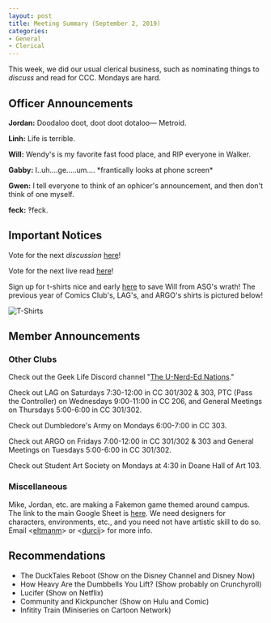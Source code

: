 ```yaml
---
layout: post
title: Meeting Summary (September 2, 2019)
categories:
- General
- Clerical
---
```


This week, we did our usual clerical business, such as nominating things to *discuss* and read for CCC.  Mondays are hard.

## Officer Announcements

**Jordan:**  Doodaloo doot, doot doot dotaloo— Metroid.

**Linh:**  Life is terrible.

**Will:**  Wendy's is my favorite fast food place, and RIP everyone in Walker.

**Gabby:**  I..uh....ge.....um.... \*frantically looks at phone screen\*

**Gwen:**  I tell everyone to think of an ophicer's announcement, and then don't think of one myself.

**feck:**  ‽feck.

## Important Notices

Vote for the next *discussion* [here](https://docs.google.com/forms/d/e/1FAIpQLSe4sD2djD3BnNgVgL15K0qFp_GCq3iKeXnHWeGWfX_aKMbN7g/viewform?usp=sf_link)!

Vote for the next live read [here](https://docs.google.com/forms/d/e/1FAIpQLSddMEYZyPQCOAAw6mBLCHiJJm0vo7dxBFe2lM6PbAbUMrzpAg/viewform?usp=sf_link)!

Sign up for t-shirts nice and early [here](https://docs.google.com/forms/d/e/1FAIpQLScV7z0UpsXuaAsZiq4vp2tpfcicbPbnC_3hbV_u2dTerl1bZQ/viewform) to save Will from ASG's wrath!  The previous year of Comics Club's, LAG's, and ARGO's shirts is pictured below!

![T-Shirts](../../../../../images/blog/oldshirts.jpg)

## Member Announcements

### Other Clubs

Check out the Geek Life Discord channel "[The U-Nerd-Ed Nations](https://discord.gg/bKXT3FM)."

Check out LAG on Saturdays 7:30-12:00 in CC 301/302 & 303, PTC (Pass the Controller) on Wednesdays 9:00-11:00 in CC 206, and General Meetings on Thursdays 5:00-6:00 in CC 301/302.

Check out Dumbledore's Army on Mondays 6:00-7:00 in CC 303.

Check out ARGO on Fridays 7:00-12:00 in CC 301/302 & 303 and General Meetings on Tuesdays 5:00-6:00 in CC 301/302.

Check out Student Art Society on Mondays at 4:30 in Doane Hall of Art 103.

### Miscellaneous

Mike, Jordan, etc. are making a Fakemon game themed around campus.  The link to the main Google Sheet is [here](https://docs.google.com/spreadsheets/d/1mO_jn8xz4hN0sAEAv0LH6S_IHrX8TrWRkwoyjccBwHI/edit).  We need designers for characters, environments, etc., and you need not have artistic skill to do so.  Email <[eltmanm](mailto:eltmanm@allegheny.edu)> or <[durcij](mailto:durcij@allegheny.edu)> for more info.

## Recommendations

* The DuckTales Reboot (Show on the Disney Channel and Disney Now)
* How Heavy Are the Dumbbells You Lift? (Show probably on Crunchyroll)
* Lucifer (Show on Netflix)
* Community and Kickpuncher (Show on Hulu and Comic)
* Infitity Train (Miniseries on Cartoon Network)
